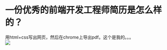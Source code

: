 # 一份优秀的前端开发工程师简历是怎么样的？

用html+css写出网页，然后在chrome上导出pdf。这个是我的。。。  
![](https://pic1.zhimg.com/50/39811d9150c0d73a4e34a535af1612e6_b.jpg)